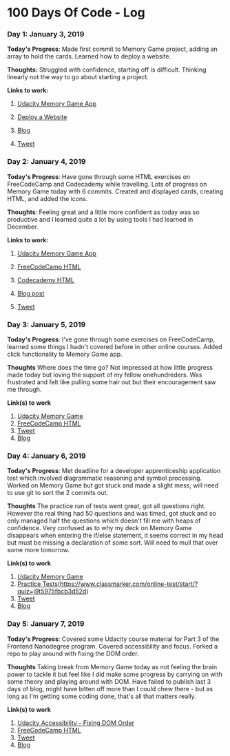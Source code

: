 # 100 Days Of Code - Log

### Day 1: January 3, 2019

**Today's Progress**: Made first commit to Memory Game project, adding an array to hold the cards. Learned how to deploy a website.

**Thoughts:** Struggled with confidence, starting off is difficult. Thinking linearly not the way to go about starting a project.

**Links to work:**

1. [Udacity Memory Game App](https://github.com/miriampayne/fend-project-memory-game/commit/c79dfa64502e486085c9d005dad087b3128333c7#diff-32981a13284db7a021131df49e6cd203)

2. [Deploy a Website](https://www.codecademy.com/MAZDEV)

3. [Blog](http://miriampayne.blog/2019/01/04/day-1/)

4. [Tweet](https://twitter.com/murmpayne/status/1080973349742878720)

### Day 2: January 4, 2019

**Today's Progress**: Have gone through some HTML exercises on FreeCodeCamp and Codecademy while travelling. Lots of progress on Memory Game today with 6 commits. Created and displayed cards, creating HTML, and added the icons.

**Thoughts**: Feeling great and a little more confident as today was so productive and I learned quite a lot by using tools I had learned in December.

**Links to work:**

1. [Udacity Memory Game App](https://github.com/miriampayne/fend-project-memory-game/commits/master/js)

2. [FreeCodeCamp HTML](https://www.freecodecamp.org/mazdev)

3. [Codecademy HTML](https://www.codecademy.com/users/MAZDEV/achievements)

4. [Blog post](http://miriampayne.blog/2019/01/04/day-2/)

5. [Tweet](https://twitter.com/murmpayne/status/1081349689377738760)


### Day 3: January 5, 2019

**Today's Progress**: I've gone through some exercises on FreeCodeCamp, learned some things I hadn't covered before in other online courses. Added click functionality to Memory Game app.

**Thoughts** Where does the time go? Not impressed at how little progress made today but loving the support of my fellow onehundreders. Was frustrated and felt like pulling some hair out but their encouragement saw me through.

**Link(s) to work**

1. [Udacity Memory Game](https://github.com/miriampayne/fend-project-memory-game/commit/ac5fe42aeb1aa7580dc2d72ce22985ffcc1ae8cb#diff-32981a13284db7a021131df49e6cd203)
2. [FreeCodeCamp HTML](https://www.freecodecamp.org/mazdev)
3. [Tweet](https://twitter.com/murmpayne/status/1081703989194952707)
4. [Blog](http://miriampayne.blog/2019/01/06/day-3)

### Day 4: January 6, 2019

**Today's Progress**: Met deadline for a developer apprenticeship application test which involved diagrammatic reasoning and symbol processing. Worked on Memory Game but got stuck and made a slight mess, will need to use git to sort the 2 commits out.

**Thoughts** The practice run of tests went great, got all questions right. However the real thing had 50 questions and was timed, got stuck and so only managed half the questions which doesn't fill me with heaps of confidence. Very confused as to why my deck on Memory Game disappears when entering the if/else statement, it seems correct in my head but must be missing a declaration of some sort. Will need to mull that over some more tomorrow.

**Link(s) to work**

1. [Udacity Memory Game](https://github.com/miriampayne/fend-project-memory-game/commits/master/js)
2. [Practice Tests](https://www.classmarker.com/online-test/start/?quiz=g9h5975f7c9d7919)(https://www.classmarker.com/online-test/start/?quiz=j9t5975fbcb3d52d)
3. [Tweet](https://twitter.com/murmpayne/status/1082072722237259776)
4. [Blog](http://miriampayne.blog/2019/01/07/day-4)

### Day 5: January 7, 2019

**Today's Progress**: Covered some Udacity course material for Part 3 of the Frontend Nanodegree program. Covered accessibility and focus. Forked a repo to play around with fixing the DOM order.

**Thoughts** Taking break from Memory Game today as not feeling the brain power to tackle it but feel like I did make some progress by carrying on with some theory and playing around with DOM. Have failed to publish last 3 days of blog, might have bitten off more than I could chew there - but as long as I'm getting some coding done, that's all that matters really. 

**Link(s) to work**

1. [Udacity Accessibility - Fixing DOM Order](https://github.com/miriampayne/ud891.git)
2. [FreeCodeCamp HTML]()
3. [Tweet](https://twitter.com/murmpayne/status/1082422221711310849)
4. [Blog](http://miriampayne.blog/2019/01/07/day-5)
